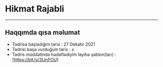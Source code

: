<h1>Hikmat Rajabli</h1>
<hr>

<h2>Haqqımda qısa məlumat</h2>

* Tədrisə başladığım tarix : 27 Dekabr 2021
* Tədrisi başa vurduğum tarix : x
* Tədris müddətində hədəflədiyim layihə şablon(ları) : [https://bit.ly/3IJnFOU]
